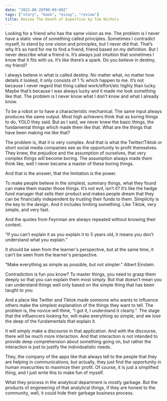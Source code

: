 ```yaml
---
date: "2022-08-28T00:00:00Z"
tags: ["story", "book", "essay", "review"]
title: Review The Death of Expertise by Tom Nichols
---
```


Looking for a friend who has the same vision as me. The problem is I never have a static view of something called principles. Sometimes I contradict myself, to stand by one vision and principles, but I never did that. That’s why It’s so hard for me to find a friend, friend based on my definition. But I never describe what a friend is. It’s always just intuition that sometimes I know that it fits with us. It’s like there’s a spark. Do you believe in destiny, my friend?

I always believe in what is called destiny. No matter what, no matter how details it looked, it only consists of 1 % which happen to me. It’s not because I never regard that thing called work/effort/etc highly than lucky. Maybe that’s because I was always lucky and it made me look something like that. The problem is I never know what I don’t know and what I already know. 

To be a robot or to have a characteristic mechanical. The same input always produces the same output. Most high achievers think that as boring things to do, YOLO they said. But as I said, we never knew the basic things, the fundamental things which made them like that. What are the things that have been making me like that? 

The problem is, that it is very complex. And that is what the Twitter/Tiktok or short social media companies see as the opportunity to profit themselves. They knew, the prejudice and the assumption of ourselves, that very complex things will become boring. The assumption always made them think like, well I never became a master of these boring things. 

And that is the answer, that the limitation is the power.

To make people believe in the simplest, summary things, what they found can make them master those things. It’s not evil, isn’t it? It’s like the hedge fund manager that sells their product and makes people dream that they can be financially independent by trusting their funds to them. Simplicity is the key to the design. And it includes limiting something. Like Tiktok, very simple, and very fast. 

And the quotes from Feynman are always repeated without knowing their context.

“If you can’t explain it as you explain it to 5 years old, it means you don’t understand what you explain.”

It should be seen from the learner's perspective, but at the same time, it can’t be seen from the learner's perspective.

"Make everything as simple as possible, but not simpler." Albert Einstein.

Contradiction is fun you know? To master things, you need to grasp them deeply so that you can explain them most simply. But that doesn’t mean you can understand things well only based on the simple thing that has been taught to you. 

And a place like Twitter and Tiktok made someone who wants to influence others make the simplest explanation of the things they want to tell. The problem is, the novice will think, “I got it, I understand it clearly.”. The stage that the influencers looking for, will make everything so simple, and we lose the deep of the fundamentals that explain it. 

It will simply make a discourse in that application. And with the discourse, there will be much more interaction. And that interaction is not intended to provide deep comprehension about something going on, but rather the interaction is just to justify the individualistic needs. 

They, the company of the apps like that always tell to the people that they are helping in communications, but actually, they just find the opportunity in human insecurities to maximize their profit. Of course, it is just a simplified thing, and I just write this to make fun of myself. 

What they process in the analytical department is mostly garbage. But the products of engineering of that analytical things, if they are honest to the community, well, it could hide their garbage business process.  